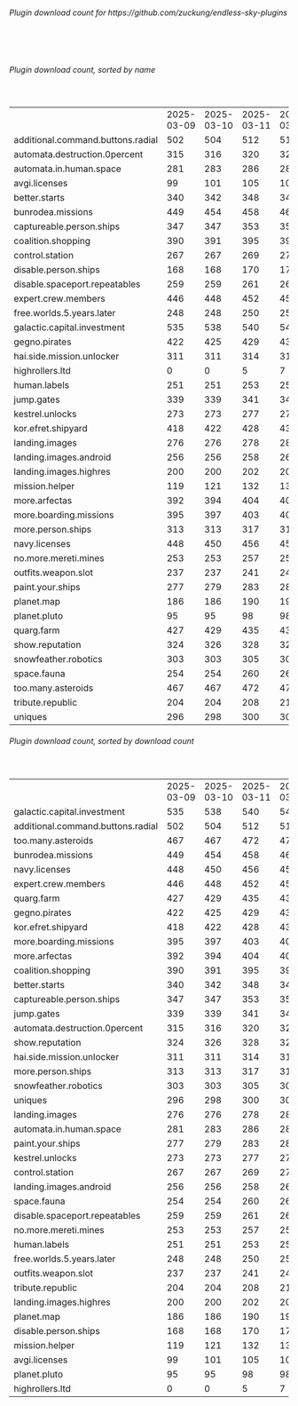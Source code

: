 <h6>Plugin download count for https://github.com/zuckung/endless-sky-plugins</h6><br>
<br>
<h6>Plugin download count, sorted by name</h6><sub><sup><br>
<table>
	<tr>
		<td></td>
		<td>2025-03-09</td>
		<td>2025-03-10</td>
		<td>2025-03-11</td>
		<td>2025-03-12</td>
		<td>2025-03-13</td>
		<td>2025-03-14</td>
		<td>2025-03-15</td>
		<td>today +</td>
	</tr>
	<tr>
		<td>additional.command.buttons.radial</td>
		<td>502</td>
		<td>504</td>
		<td>512</td>
		<td>514</td>
		<td>518</td>
		<td>528</td>
		<td>532</td>
		<td>+ 4</td>
	</tr>
	<tr>
		<td>automata.destruction.0percent</td>
		<td>315</td>
		<td>316</td>
		<td>320</td>
		<td>323</td>
		<td>328</td>
		<td>332</td>
		<td>332</td>
		<td></td>
	</tr>
	<tr>
		<td>automata.in.human.space</td>
		<td>281</td>
		<td>283</td>
		<td>286</td>
		<td>286</td>
		<td>287</td>
		<td>289</td>
		<td>289</td>
		<td></td>
	</tr>
	<tr>
		<td>avgi.licenses</td>
		<td>99</td>
		<td>101</td>
		<td>105</td>
		<td>107</td>
		<td>108</td>
		<td>114</td>
		<td>114</td>
		<td></td>
	</tr>
	<tr>
		<td>better.starts</td>
		<td>340</td>
		<td>342</td>
		<td>348</td>
		<td>349</td>
		<td>352</td>
		<td>356</td>
		<td>358</td>
		<td>+ 2</td>
	</tr>
	<tr>
		<td>bunrodea.missions</td>
		<td>449</td>
		<td>454</td>
		<td>458</td>
		<td>460</td>
		<td>460</td>
		<td>462</td>
		<td>464</td>
		<td>+ 2</td>
	</tr>
	<tr>
		<td>captureable.person.ships</td>
		<td>347</td>
		<td>347</td>
		<td>353</td>
		<td>353</td>
		<td>353</td>
		<td>355</td>
		<td>355</td>
		<td></td>
	</tr>
	<tr>
		<td>coalition.shopping</td>
		<td>390</td>
		<td>391</td>
		<td>395</td>
		<td>395</td>
		<td>395</td>
		<td>397</td>
		<td>399</td>
		<td>+ 2</td>
	</tr>
	<tr>
		<td>control.station</td>
		<td>267</td>
		<td>267</td>
		<td>269</td>
		<td>270</td>
		<td>272</td>
		<td>274</td>
		<td>274</td>
		<td></td>
	</tr>
	<tr>
		<td>disable.person.ships</td>
		<td>168</td>
		<td>168</td>
		<td>170</td>
		<td>170</td>
		<td>170</td>
		<td>172</td>
		<td>172</td>
		<td></td>
	</tr>
	<tr>
		<td>disable.spaceport.repeatables</td>
		<td>259</td>
		<td>259</td>
		<td>261</td>
		<td>261</td>
		<td>261</td>
		<td>263</td>
		<td>263</td>
		<td></td>
	</tr>
	<tr>
		<td>expert.crew.members</td>
		<td>446</td>
		<td>448</td>
		<td>452</td>
		<td>452</td>
		<td>454</td>
		<td>456</td>
		<td>458</td>
		<td>+ 2</td>
	</tr>
	<tr>
		<td>free.worlds.5.years.later</td>
		<td>248</td>
		<td>248</td>
		<td>250</td>
		<td>252</td>
		<td>254</td>
		<td>256</td>
		<td>256</td>
		<td></td>
	</tr>
	<tr>
		<td>galactic.capital.investment</td>
		<td>535</td>
		<td>538</td>
		<td>540</td>
		<td>540</td>
		<td>542</td>
		<td>544</td>
		<td>546</td>
		<td>+ 2</td>
	</tr>
	<tr>
		<td>gegno.pirates</td>
		<td>422</td>
		<td>425</td>
		<td>429</td>
		<td>431</td>
		<td>431</td>
		<td>435</td>
		<td>437</td>
		<td>+ 2</td>
	</tr>
	<tr>
		<td>hai.side.mission.unlocker</td>
		<td>311</td>
		<td>311</td>
		<td>314</td>
		<td>316</td>
		<td>318</td>
		<td>320</td>
		<td>322</td>
		<td>+ 2</td>
	</tr>
	<tr>
		<td>highrollers.ltd</td>
		<td>0</td>
		<td>0</td>
		<td>5</td>
		<td>7</td>
		<td>11</td>
		<td>13</td>
		<td>13</td>
		<td></td>
	</tr>
	<tr>
		<td>human.labels</td>
		<td>251</td>
		<td>251</td>
		<td>253</td>
		<td>255</td>
		<td>257</td>
		<td>259</td>
		<td>259</td>
		<td></td>
	</tr>
	<tr>
		<td>jump.gates</td>
		<td>339</td>
		<td>339</td>
		<td>341</td>
		<td>344</td>
		<td>344</td>
		<td>346</td>
		<td>346</td>
		<td></td>
	</tr>
	<tr>
		<td>kestrel.unlocks</td>
		<td>273</td>
		<td>273</td>
		<td>277</td>
		<td>279</td>
		<td>279</td>
		<td>283</td>
		<td>283</td>
		<td></td>
	</tr>
	<tr>
		<td>kor.efret.shipyard</td>
		<td>418</td>
		<td>422</td>
		<td>428</td>
		<td>432</td>
		<td>432</td>
		<td>434</td>
		<td>434</td>
		<td></td>
	</tr>
	<tr>
		<td>landing.images</td>
		<td>276</td>
		<td>276</td>
		<td>278</td>
		<td>281</td>
		<td>283</td>
		<td>289</td>
		<td>289</td>
		<td></td>
	</tr>
	<tr>
		<td>landing.images.android</td>
		<td>256</td>
		<td>256</td>
		<td>258</td>
		<td>260</td>
		<td>260</td>
		<td>266</td>
		<td>266</td>
		<td></td>
	</tr>
	<tr>
		<td>landing.images.highres</td>
		<td>200</td>
		<td>200</td>
		<td>202</td>
		<td>202</td>
		<td>204</td>
		<td>207</td>
		<td>207</td>
		<td></td>
	</tr>
	<tr>
		<td>mission.helper</td>
		<td>119</td>
		<td>121</td>
		<td>132</td>
		<td>135</td>
		<td>135</td>
		<td>139</td>
		<td>145</td>
		<td>+ 6</td>
	</tr>
	<tr>
		<td>more.arfectas</td>
		<td>392</td>
		<td>394</td>
		<td>404</td>
		<td>406</td>
		<td>406</td>
		<td>408</td>
		<td>410</td>
		<td>+ 2</td>
	</tr>
	<tr>
		<td>more.boarding.missions</td>
		<td>395</td>
		<td>397</td>
		<td>403</td>
		<td>404</td>
		<td>406</td>
		<td>410</td>
		<td>410</td>
		<td></td>
	</tr>
	<tr>
		<td>more.person.ships</td>
		<td>313</td>
		<td>313</td>
		<td>317</td>
		<td>317</td>
		<td>317</td>
		<td>319</td>
		<td>319</td>
		<td></td>
	</tr>
	<tr>
		<td>navy.licenses</td>
		<td>448</td>
		<td>450</td>
		<td>456</td>
		<td>457</td>
		<td>459</td>
		<td>461</td>
		<td>463</td>
		<td>+ 2</td>
	</tr>
	<tr>
		<td>no.more.mereti.mines</td>
		<td>253</td>
		<td>253</td>
		<td>257</td>
		<td>257</td>
		<td>259</td>
		<td>261</td>
		<td>261</td>
		<td></td>
	</tr>
	<tr>
		<td>outfits.weapon.slot</td>
		<td>237</td>
		<td>237</td>
		<td>241</td>
		<td>241</td>
		<td>243</td>
		<td>247</td>
		<td>247</td>
		<td></td>
	</tr>
	<tr>
		<td>paint.your.ships</td>
		<td>277</td>
		<td>279</td>
		<td>283</td>
		<td>283</td>
		<td>283</td>
		<td>285</td>
		<td>285</td>
		<td></td>
	</tr>
	<tr>
		<td>planet.map</td>
		<td>186</td>
		<td>186</td>
		<td>190</td>
		<td>190</td>
		<td>190</td>
		<td>194</td>
		<td>196</td>
		<td>+ 2</td>
	</tr>
	<tr>
		<td>planet.pluto</td>
		<td>95</td>
		<td>95</td>
		<td>98</td>
		<td>98</td>
		<td>99</td>
		<td>101</td>
		<td>101</td>
		<td></td>
	</tr>
	<tr>
		<td>quarg.farm</td>
		<td>427</td>
		<td>429</td>
		<td>435</td>
		<td>437</td>
		<td>437</td>
		<td>439</td>
		<td>441</td>
		<td>+ 2</td>
	</tr>
	<tr>
		<td>show.reputation</td>
		<td>324</td>
		<td>326</td>
		<td>328</td>
		<td>328</td>
		<td>328</td>
		<td>330</td>
		<td>330</td>
		<td></td>
	</tr>
	<tr>
		<td>snowfeather.robotics</td>
		<td>303</td>
		<td>303</td>
		<td>305</td>
		<td>305</td>
		<td>305</td>
		<td>307</td>
		<td>309</td>
		<td>+ 2</td>
	</tr>
	<tr>
		<td>space.fauna</td>
		<td>254</td>
		<td>254</td>
		<td>260</td>
		<td>260</td>
		<td>262</td>
		<td>264</td>
		<td>264</td>
		<td></td>
	</tr>
	<tr>
		<td>too.many.asteroids</td>
		<td>467</td>
		<td>467</td>
		<td>472</td>
		<td>474</td>
		<td>474</td>
		<td>476</td>
		<td>476</td>
		<td></td>
	</tr>
	<tr>
		<td>tribute.republic</td>
		<td>204</td>
		<td>204</td>
		<td>208</td>
		<td>210</td>
		<td>210</td>
		<td>212</td>
		<td>212</td>
		<td></td>
	</tr>
	<tr>
		<td>uniques</td>
		<td>296</td>
		<td>298</td>
		<td>300</td>
		<td>302</td>
		<td>304</td>
		<td>308</td>
		<td>308</td>
		<td></td>
	</tr>
</table>
</sub></sup>
<h6>Plugin download count, sorted by download count</h6><sub><sup><br>
<table>
	<tr>
		<td></td>
		<td>2025-03-09</td>
		<td>2025-03-10</td>
		<td>2025-03-11</td>
		<td>2025-03-12</td>
		<td>2025-03-13</td>
		<td>2025-03-14</td>
		<td>2025-03-15</td>
		<td>today +</td>
	</tr>
	<tr>
		<td>galactic.capital.investment</td>
		<td>535</td>
		<td>538</td>
		<td>540</td>
		<td>540</td>
		<td>542</td>
		<td>544</td>
		<td>546</td>
		<td>+ 2</td>
	</tr>
	<tr>
		<td>additional.command.buttons.radial</td>
		<td>502</td>
		<td>504</td>
		<td>512</td>
		<td>514</td>
		<td>518</td>
		<td>528</td>
		<td>532</td>
		<td>+ 4</td>
	</tr>
	<tr>
		<td>too.many.asteroids</td>
		<td>467</td>
		<td>467</td>
		<td>472</td>
		<td>474</td>
		<td>474</td>
		<td>476</td>
		<td>476</td>
		<td></td>
	</tr>
	<tr>
		<td>bunrodea.missions</td>
		<td>449</td>
		<td>454</td>
		<td>458</td>
		<td>460</td>
		<td>460</td>
		<td>462</td>
		<td>464</td>
		<td>+ 2</td>
	</tr>
	<tr>
		<td>navy.licenses</td>
		<td>448</td>
		<td>450</td>
		<td>456</td>
		<td>457</td>
		<td>459</td>
		<td>461</td>
		<td>463</td>
		<td>+ 2</td>
	</tr>
	<tr>
		<td>expert.crew.members</td>
		<td>446</td>
		<td>448</td>
		<td>452</td>
		<td>452</td>
		<td>454</td>
		<td>456</td>
		<td>458</td>
		<td>+ 2</td>
	</tr>
	<tr>
		<td>quarg.farm</td>
		<td>427</td>
		<td>429</td>
		<td>435</td>
		<td>437</td>
		<td>437</td>
		<td>439</td>
		<td>441</td>
		<td>+ 2</td>
	</tr>
	<tr>
		<td>gegno.pirates</td>
		<td>422</td>
		<td>425</td>
		<td>429</td>
		<td>431</td>
		<td>431</td>
		<td>435</td>
		<td>437</td>
		<td>+ 2</td>
	</tr>
	<tr>
		<td>kor.efret.shipyard</td>
		<td>418</td>
		<td>422</td>
		<td>428</td>
		<td>432</td>
		<td>432</td>
		<td>434</td>
		<td>434</td>
		<td></td>
	</tr>
	<tr>
		<td>more.boarding.missions</td>
		<td>395</td>
		<td>397</td>
		<td>403</td>
		<td>404</td>
		<td>406</td>
		<td>410</td>
		<td>410</td>
		<td></td>
	</tr>
	<tr>
		<td>more.arfectas</td>
		<td>392</td>
		<td>394</td>
		<td>404</td>
		<td>406</td>
		<td>406</td>
		<td>408</td>
		<td>410</td>
		<td>+ 2</td>
	</tr>
	<tr>
		<td>coalition.shopping</td>
		<td>390</td>
		<td>391</td>
		<td>395</td>
		<td>395</td>
		<td>395</td>
		<td>397</td>
		<td>399</td>
		<td>+ 2</td>
	</tr>
	<tr>
		<td>better.starts</td>
		<td>340</td>
		<td>342</td>
		<td>348</td>
		<td>349</td>
		<td>352</td>
		<td>356</td>
		<td>358</td>
		<td>+ 2</td>
	</tr>
	<tr>
		<td>captureable.person.ships</td>
		<td>347</td>
		<td>347</td>
		<td>353</td>
		<td>353</td>
		<td>353</td>
		<td>355</td>
		<td>355</td>
		<td></td>
	</tr>
	<tr>
		<td>jump.gates</td>
		<td>339</td>
		<td>339</td>
		<td>341</td>
		<td>344</td>
		<td>344</td>
		<td>346</td>
		<td>346</td>
		<td></td>
	</tr>
	<tr>
		<td>automata.destruction.0percent</td>
		<td>315</td>
		<td>316</td>
		<td>320</td>
		<td>323</td>
		<td>328</td>
		<td>332</td>
		<td>332</td>
		<td></td>
	</tr>
	<tr>
		<td>show.reputation</td>
		<td>324</td>
		<td>326</td>
		<td>328</td>
		<td>328</td>
		<td>328</td>
		<td>330</td>
		<td>330</td>
		<td></td>
	</tr>
	<tr>
		<td>hai.side.mission.unlocker</td>
		<td>311</td>
		<td>311</td>
		<td>314</td>
		<td>316</td>
		<td>318</td>
		<td>320</td>
		<td>322</td>
		<td>+ 2</td>
	</tr>
	<tr>
		<td>more.person.ships</td>
		<td>313</td>
		<td>313</td>
		<td>317</td>
		<td>317</td>
		<td>317</td>
		<td>319</td>
		<td>319</td>
		<td></td>
	</tr>
	<tr>
		<td>snowfeather.robotics</td>
		<td>303</td>
		<td>303</td>
		<td>305</td>
		<td>305</td>
		<td>305</td>
		<td>307</td>
		<td>309</td>
		<td>+ 2</td>
	</tr>
	<tr>
		<td>uniques</td>
		<td>296</td>
		<td>298</td>
		<td>300</td>
		<td>302</td>
		<td>304</td>
		<td>308</td>
		<td>308</td>
		<td></td>
	</tr>
	<tr>
		<td>landing.images</td>
		<td>276</td>
		<td>276</td>
		<td>278</td>
		<td>281</td>
		<td>283</td>
		<td>289</td>
		<td>289</td>
		<td></td>
	</tr>
	<tr>
		<td>automata.in.human.space</td>
		<td>281</td>
		<td>283</td>
		<td>286</td>
		<td>286</td>
		<td>287</td>
		<td>289</td>
		<td>289</td>
		<td></td>
	</tr>
	<tr>
		<td>paint.your.ships</td>
		<td>277</td>
		<td>279</td>
		<td>283</td>
		<td>283</td>
		<td>283</td>
		<td>285</td>
		<td>285</td>
		<td></td>
	</tr>
	<tr>
		<td>kestrel.unlocks</td>
		<td>273</td>
		<td>273</td>
		<td>277</td>
		<td>279</td>
		<td>279</td>
		<td>283</td>
		<td>283</td>
		<td></td>
	</tr>
	<tr>
		<td>control.station</td>
		<td>267</td>
		<td>267</td>
		<td>269</td>
		<td>270</td>
		<td>272</td>
		<td>274</td>
		<td>274</td>
		<td></td>
	</tr>
	<tr>
		<td>landing.images.android</td>
		<td>256</td>
		<td>256</td>
		<td>258</td>
		<td>260</td>
		<td>260</td>
		<td>266</td>
		<td>266</td>
		<td></td>
	</tr>
	<tr>
		<td>space.fauna</td>
		<td>254</td>
		<td>254</td>
		<td>260</td>
		<td>260</td>
		<td>262</td>
		<td>264</td>
		<td>264</td>
		<td></td>
	</tr>
	<tr>
		<td>disable.spaceport.repeatables</td>
		<td>259</td>
		<td>259</td>
		<td>261</td>
		<td>261</td>
		<td>261</td>
		<td>263</td>
		<td>263</td>
		<td></td>
	</tr>
	<tr>
		<td>no.more.mereti.mines</td>
		<td>253</td>
		<td>253</td>
		<td>257</td>
		<td>257</td>
		<td>259</td>
		<td>261</td>
		<td>261</td>
		<td></td>
	</tr>
	<tr>
		<td>human.labels</td>
		<td>251</td>
		<td>251</td>
		<td>253</td>
		<td>255</td>
		<td>257</td>
		<td>259</td>
		<td>259</td>
		<td></td>
	</tr>
	<tr>
		<td>free.worlds.5.years.later</td>
		<td>248</td>
		<td>248</td>
		<td>250</td>
		<td>252</td>
		<td>254</td>
		<td>256</td>
		<td>256</td>
		<td></td>
	</tr>
	<tr>
		<td>outfits.weapon.slot</td>
		<td>237</td>
		<td>237</td>
		<td>241</td>
		<td>241</td>
		<td>243</td>
		<td>247</td>
		<td>247</td>
		<td></td>
	</tr>
	<tr>
		<td>tribute.republic</td>
		<td>204</td>
		<td>204</td>
		<td>208</td>
		<td>210</td>
		<td>210</td>
		<td>212</td>
		<td>212</td>
		<td></td>
	</tr>
	<tr>
		<td>landing.images.highres</td>
		<td>200</td>
		<td>200</td>
		<td>202</td>
		<td>202</td>
		<td>204</td>
		<td>207</td>
		<td>207</td>
		<td></td>
	</tr>
	<tr>
		<td>planet.map</td>
		<td>186</td>
		<td>186</td>
		<td>190</td>
		<td>190</td>
		<td>190</td>
		<td>194</td>
		<td>196</td>
		<td>+ 2</td>
	</tr>
	<tr>
		<td>disable.person.ships</td>
		<td>168</td>
		<td>168</td>
		<td>170</td>
		<td>170</td>
		<td>170</td>
		<td>172</td>
		<td>172</td>
		<td></td>
	</tr>
	<tr>
		<td>mission.helper</td>
		<td>119</td>
		<td>121</td>
		<td>132</td>
		<td>135</td>
		<td>135</td>
		<td>139</td>
		<td>145</td>
		<td>+ 6</td>
	</tr>
	<tr>
		<td>avgi.licenses</td>
		<td>99</td>
		<td>101</td>
		<td>105</td>
		<td>107</td>
		<td>108</td>
		<td>114</td>
		<td>114</td>
		<td></td>
	</tr>
	<tr>
		<td>planet.pluto</td>
		<td>95</td>
		<td>95</td>
		<td>98</td>
		<td>98</td>
		<td>99</td>
		<td>101</td>
		<td>101</td>
		<td></td>
	</tr>
	<tr>
		<td>highrollers.ltd</td>
		<td>0</td>
		<td>0</td>
		<td>5</td>
		<td>7</td>
		<td>11</td>
		<td>13</td>
		<td>13</td>
		<td></td>
	</tr>
</table>
</sub></sup>
